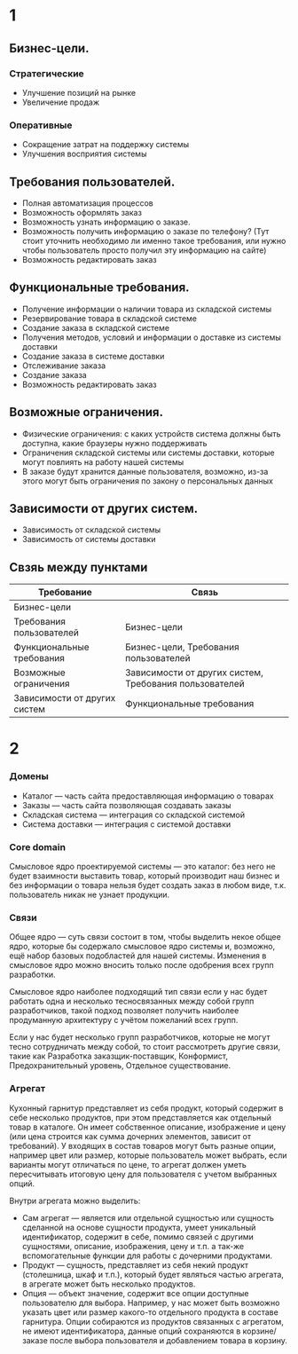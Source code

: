 # 1

## Бизнес-цели.

### Стратегические

* Улучшение позиций на рынке
* Увеличение продаж

### Оперативные

* Сокращение затрат на поддержку системы
* Улучшения восприятия системы

## Требования пользователей.

* Полная автоматизация процессов
* Возможность оформлять заказ
* Возможность узнать информацию о заказе. 
* Возможность получить информацию о заказе по телефону? (Тут стоит уточнить необходимо ли именно такое требования, или нужно чтобы пользователь просто получил эту информацию на сайте)
* Возможность редактировать заказ

## Функциональные требования.

* Получение информации о наличии товара из складской системы
* Резервирование товара в складской системе
* Создание заказа в складской системе
* Получения методов, условий и информации о доставке из системы доставки
* Создание заказа в системе доставки
* Отслеживание заказа
* Создание заказа
* Возможность редактировать заказ

## Возможные ограничения.

* Физические ограничения: с каких устройств система должны быть доступна, какие браузеры нужно поддерживать
* Ограничения складской системы или системы доставки, которые могут повлиять на работу нашей системы
* В заказе будут хранится данные пользователя, возможно, из-за этого могут быть ограничения по закону о персональных данных

## Зависимости от других систем.

* Зависимость от складской системы
* Зависимость от системы доставки

## Свзяь между пунктами

|Требование|Связь|
|-|-|
|Бизнес-цели||
|Требования пользователей|Бизнес-цели|
|Функциональные требования|Бизнес-цели, Требования пользователей|
|Возможные ограничения|Зависимости от других систем, Требования пользователей|
|Зависимости от других систем|Функциональные требования|

# 2

### Домены

* Каталог — часть сайта предоставляющая информацию о товарах
* Заказы — часть сайта позволяющая создавать заказы
* Складская система — интеграция со складской системой
* Система доставки — интеграция с системой доставки

### Core domain

Смысловое ядро проектируемой системы — это каталог: без него не будет взаимности выставить товар, который производит наш бизнес и без информации о товара нельзя будет создать заказ в любом виде, т.к. пользователь никак не узнает продукции.

### Связи

Общее ядро — суть связи состоит в том, чтобы выделить некое общее ядро, которые бы содержало смысловое ядро системы и, возможно, ещё набор базовых подобластей для нашей системы. Изменения в смысловое ядро можно вносить только после одобрения всех групп разработки.

Смысловое ядро наиболее подходящий тип связи если у нас будет работать одна и несколько тесносвязанных между собой групп разработчиков, такой подход позволяет получить наиболее продуманную архитектуру с учётом пожеланий всех групп. 

Если у нас будет несколько групп разработчиков, которые не могут тесно сотрудничать между собой, то стоит рассмотреть другие связи, такие как Разработка заказщик-поставщик, Конформист, Предохранительный уровень, Отдельное существование.

### Агрегат

Кухонный гарнитур представляет из себя продукт, который содержит в себе несколько продуктов, при этом представляется как отдельный товар в каталоге. Он имеет собственное описание, изображение и цену (или цена строится как сумма дочерних элементов, зависит от требований). У входящих в состав товаров могут быть разные опции, например цвет или размер, которые пользователь может выбрать, если варианты могут отличаться по цене, то агрегат должен уметь пересчитывать итоговую цену для пользователя с учетом выбранных опций.

Внутри агрегата можно выделить:
* Сам агрегат — является или отдельной сущностью или сущность сделанной на основе сущности продукта, умеет уникальный идентификатор, содержит в себе, помимо связей с другими сущностями, описание, изображения, цену и т.п. а так-же вспомогательные функции для работы с дочерними продуктами.
* Продукт — сущность, представляет из себя некий продукт (столешница, шкаф и т.п.), который будет являться частью агрегата, в агрегате может быть несколько продуктов. 
* Опция — объект значение, содержит все опции доступные пользователю для выбора. Например, у нас может быть возможно указать цвет или размер какого-то отдельного продукта в составе гарнитура. Опции собираются из продуктов связанных с агрегатом, не имеют идентификатора, данные опций сохраняются в корзине/заказе после выбора пользователя и добавлением товара в корзину.